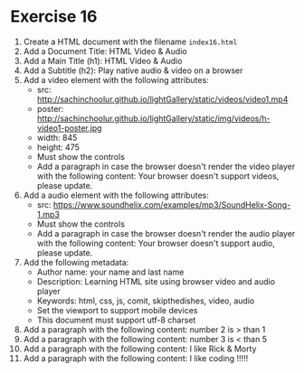 # Exercise 16

1. Create a HTML document with the filename `index16.html`
1. Add a Document Title: HTML Video & Audio
1. Add a Main Title (h1): HTML Video & Audio
1. Add a Subtitle (h2): Play native audio & video on a browser
1. Add a video element with the following attributes:
    * src: http://sachinchoolur.github.io/lightGallery/static/videos/video1.mp4
    * poster: http://sachinchoolur.github.io/lightGallery/static/img/videos/h-video1-poster.jpg
    * width: 845
    * height: 475
    * Must show the controls
    * Add a paragraph in case the browser doesn't render the video player with the following content: Your browser doesn't support videos, please update.
1. Add a audio element with the following attributes:
    * src: https://www.soundhelix.com/examples/mp3/SoundHelix-Song-1.mp3
    * Must show the controls
    * Add a paragraph in case the browser doesn't render the audio player with the following content: Your browser doesn't support audio, please update.
1. Add the following metadata:
    * Author name: your name and last name
    * Description: Learning HTML site using browser video and audio player
    * Keywords: html, css, js, comit, skipthedishes, video, audio
    * Set the viewport to support mobile devices
    * This document must support utf-8 charset
1. Add a paragraph with the following content: number 2 is > than 1
1. Add a paragraph with the following content: number 3 is < than 5
1. Add a paragraph with the following content: I like Rick & Morty
1. Add a paragraph with the following content: I like            coding          !!!!!
